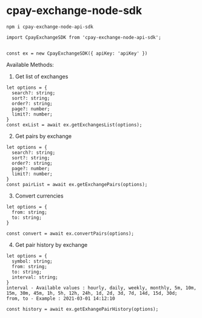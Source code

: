 # cpay-exchange-node-sdk

```
npm i cpay-exchange-node-api-sdk
```

```
import CpayExchangeSDK from 'cpay-exchange-node-api-sdk';


const ex = new CpayExchangeSDK({ apiKey: 'apiKey' })
```

Available Methods:

1. Get list of exchanges

```
let options = {
  search?: string;
  sort?: string;
  order?: string;
  page?: number;
  limit?: number;
}
const exList = await ex.getExchangesList(options);
```

2. Get pairs by exchange

```
let options = {
  search?: string;
  sort?: string;
  order?: string;
  page?: number;
  limit?: number;
}
const pairList = await ex.getExchangePairs(options);
```

3. Convert currencies

```
let options = {
  from: string;
  to: string;
}

const convert = await ex.convertPairs(options);
```

4. Get pair history by exchange

```
let options = {
  symbol: string;
  from: string;
  to: string;
  interval: string;
}
interval - Available values : hourly, daily, weekly, monthly, 5m, 10m, 15m, 30m, 45m, 1h, 5h, 12h, 24h, 1d, 2d, 3d, 7d, 14d, 15d, 30d;
from, to - Example : 2021-03-01 14:12:10

const history = await ex.getExhangePairHistory(options);
```
